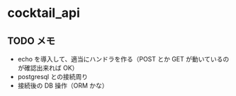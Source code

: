 # cocktail_api

## TODO メモ

- echo を導入して、適当にハンドラを作る（POST とか GET が動いているのが確認出来れば OK）
- postgresql との接続周り
- 接続後の DB 操作（ORM かな）
